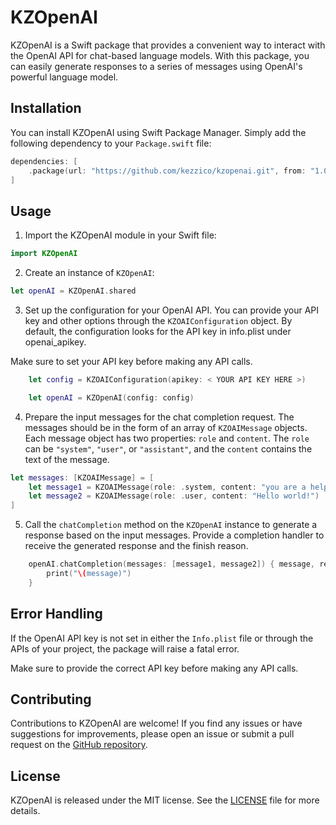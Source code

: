 # KZOpenAI

KZOpenAI is a Swift package that provides a convenient way to interact with the OpenAI API for chat-based language models. With this package, you can easily generate responses to a series of messages using OpenAI's powerful language model.

## Installation

You can install KZOpenAI using Swift Package Manager. Simply add the following dependency to your `Package.swift` file:

```swift
dependencies: [
    .package(url: "https://github.com/kezzico/kzopenai.git", from: "1.0.0")
]
```

## Usage

1. Import the KZOpenAI module in your Swift file:

```swift
import KZOpenAI
```

2. Create an instance of `KZOpenAI`:

```swift
let openAI = KZOpenAI.shared
```

3. Set up the configuration for your OpenAI API. You can provide your API key and other options through the `KZOAIConfiguration` object. By default, the configuration looks for the API key in info.plist under openai_apikey. 

Make sure to set your API key before making any API calls.

```swift
    let config = KZOAIConfiguration(apikey: < YOUR API KEY HERE >)

    let openAI = KZOpenAI(config: config)
```

4. Prepare the input messages for the chat completion request. The messages should be in the form of an array of `KZOAIMessage` objects. Each message object has two properties: `role` and `content`. The `role` can be `"system"`, `"user"`, or `"assistant"`, and the `content` contains the text of the message.

```swift
let messages: [KZOAIMessage] = [
    let message1 = KZOAIMessage(role: .system, content: "you are a helpful assistant")
    let message2 = KZOAIMessage(role: .user, content: "Hello world!")
]
```

5. Call the `chatCompletion` method on the `KZOpenAI` instance to generate a response based on the input messages. Provide a completion handler to receive the generated response and the finish reason.

```swift
    openAI.chatCompletion(messages: [message1, message2]) { message, reason in
        print("\(message)")
    }
```

## Error Handling

If the OpenAI API key is not set in either the `Info.plist` file or through the APIs of your project, the package will raise a fatal error. 

Make sure to provide the correct API key before making any API calls.

## Contributing

Contributions to KZOpenAI are welcome! If you find any issues or have suggestions for improvements, please open an issue or submit a pull request on the [GitHub repository](https://github.com/kezzico/kzopenai).

## License

KZOpenAI is released under the MIT license. See the [LICENSE](https://github.com/kezzico/kzopenai/LICENSE.md) file for more details.
